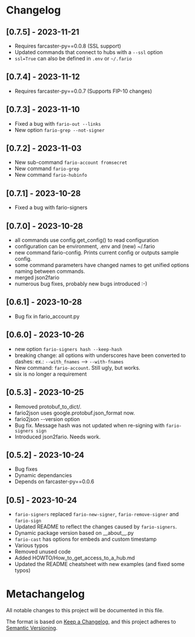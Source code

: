 # Changelog

## [0.7.5] - 2023-11-21
- Requires farcaster-py==0.0.8 (SSL support)
- Updated commands that connect to hubs with a `--ssl` option
- `ssl=True` can also be defined in `.env` or `~/.fario`

## [0.7.4] - 2023-11-12
- Requires farcaster-py==0.0.7 (Supports FIP-10 changes)

## [0.7.3] - 2023-11-10
- Fixed a bug with `fario-out --links`
- New option `fario-grep --not-signer` 

## [0.7.2] - 2023-11-03
- New sub-command `fario-account fromsecret`
- New command `fario-grep`
- New command `fario-hubinfo`

## [0.7.1] - 2023-10-28
- Fixed a bug with fario-signers

## [0.7.0] - 2023-10-28
- all commands use config.get_config() to read configuration
- configuration can be environment, .env and (new) ~/.fario
- new command fario-config. Prints current config or outputs
sample config.
- some command parameters have changed names to get unified 
options naming between commands.
- merged json2fario
- numerous bug fixes, probably new bugs introduced :-)

## [0.6.1] - 2023-10-28
- Bug fix in fario_account.py

## [0.6.0] - 2023-10-26
- new option `fario-signers hash --keep-hash`
- breaking change: all options with underscores have been converted to dashes:
ex.: `--with_fnames` --> `--with-fnames`
- New command: `fario-account`. Still ugly, but works.
- six is no longer a requirement


## [0.5.3] - 2023-10-25
- Removed protobuf_to_dict/.
- fario2json uses google.protobuf.json_format now.
- fario2json --version option
- Bug fix. Message hash was not updated when re-signing with `fario-signers sign`
- Introduced json2fario. Needs work.

## [0.5.2] - 2023-10-24
- Bug fixes
- Dynamic dependancies
- Depends on farcaster-py==0.0.6

## [0.5] - 2023-10-24

- `fario-signers` replaced `fario-new-signer`, `fario-remove-signer` and `fario-sign`
- Updated README to reflect the changes caused by `fario-signers`.
- Dynamic package version based on \_\_about\_\_.py
- `fario-cast` has options for embeds and custom timestamp
- Various typos
- Removed unused code
- Added HOWTO/How_to_get_access_to_a_hub.md
- Updated the README cheatsheet with new examples (and fixed some typos)


# Metachangelog

All notable changes to this project will be documented in this file.

The format is based on [Keep a Changelog](https://keepachangelog.com/en/1.0.0/),
and this project adheres to [Semantic Versioning](https://semver.org/spec/v2.0.0.html).
